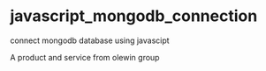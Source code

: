 # javascript_mongodb_connection
connect mongodb database using javascipt

A product and service from olewin group

